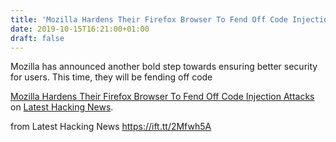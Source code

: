 ```yaml
---
title: 'Mozilla Hardens Their Firefox Browser To Fend Off Code Injection Attacks'
date: 2019-10-15T16:21:00+01:00
draft: false
---
```


Mozilla has announced another bold step towards ensuring better security for users. This time, they will be fending off code

[Mozilla Hardens Their Firefox Browser To Fend Off Code Injection Attacks](https://latesthackingnews.com/2019/10/15/mozilla-hardens-their-firefox-browser-to-fend-off-code-injection-attacks/) on [Latest Hacking News](https://latesthackingnews.com).

  
  
from Latest Hacking News https://ift.tt/2Mfwh5A